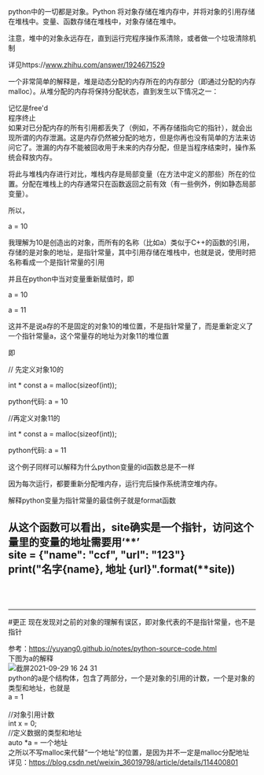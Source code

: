 
python中的一切都是对象。Python 将对象存储在堆内存中，并将对象的引用存储在堆栈中。变量、函数存储在堆栈中，对象存储在堆中。</br>

注意，堆中的对象永远存在，直到运行完程序操作系清除，或者做一个垃圾清除机制</br>

详见https://www.zhihu.com/answer/1924671529</br>

一个非常简单的解释是，堆是动态分配的内存所在的内存部分（即通过分配的内存malloc）。从堆分配的内存将保持分配状态，直到发生以下情况之一：</br>

记忆是free'd</br>
程序终止</br>
如果对已分配内存的所有引用都丢失了（例如，不再存储指向它的指针），就会出现所谓的内存泄漏。这是内存仍然被分配的地方，但是你再也没有简单的方法来访问它了。泄漏的内存不能被回收用于未来的内存分配，但是当程序结束时，操作系统会释放内存。</br>

将此与堆栈内存进行对比，堆栈内存是局部变量（在方法中定义的那些）所在的位置。分配在堆栈上的内存通常只在函数返回之前有效（有一些例外，例如静态局部变量）。</br>

所以，</br>

a = 10</br>

我理解为10是创造出的对象，而所有的名称（比如a）类似于C++的函数的引用，存储的是对象的地址，是指针常量，其中引用存储在堆栈中，也就是说，使用时把名称看成一个是指针常量的引用</br>

并且在python中当对变量重新赋值时，即</br>

a = 10</br>

a = 11</br>

这并不是说a存的不是固定的对象10的堆位置，不是指针常量了，而是重新定义了一个指针常量a，这个常量存的地址为对象11的堆位置</br>

即</br>

// 先定义对象10的</br>

int * const a = malloc(sizeof(int));</br>

python代码: a = 10</br>

//再定义对象11的</br>

int * const a = malloc(sizeof(int));</br>

python代码: a = 11</br>

这个例子同样可以解释为什么python变量的id函数总是不一样</br>

因为每次运行，都要重新分配堆内存，运行完后操作系统清空堆内存。</br>

解释python变量为指针常量的最佳例子就是format函数</br>


从这个函数可以看出，site确实是一个指针，访问这个量里的变量的地址需要用‘**’</br>
site = {"name": "ccf", "url": "123"}</br>
print("名字{name}, 地址 {url}".format(**site))</br></br></br>
---
---
#更正
现在发现对之前的对象的理解有误区，即对象代表的不是指针常量，也不是指针</br>

参考：https://yuyang0.github.io/notes/python-source-code.html</br>
下图为a的解释
</br>![截屏2021-09-29 16 24 31](https://user-images.githubusercontent.com/74129445/135231350-13b6ab5f-143e-4ba7-9747-ed0364e2f95b.png)</br>
python的a是个结构体，包含了两部分，一个是对象的引用的计数，一个是对象的类型和地址，也就是</br>
a = 1</br></br>
//对象引用计数</br>
int x = 0;</br>
//定义数据的类型和地址</br>
auto *a = 一个地址</br>
之所以不写malloc来代替“一个地址”的位置，是因为并不一定是malloc分配地址</br>
详见：https://blog.csdn.net/weixin_36019798/article/details/114400801</br>

